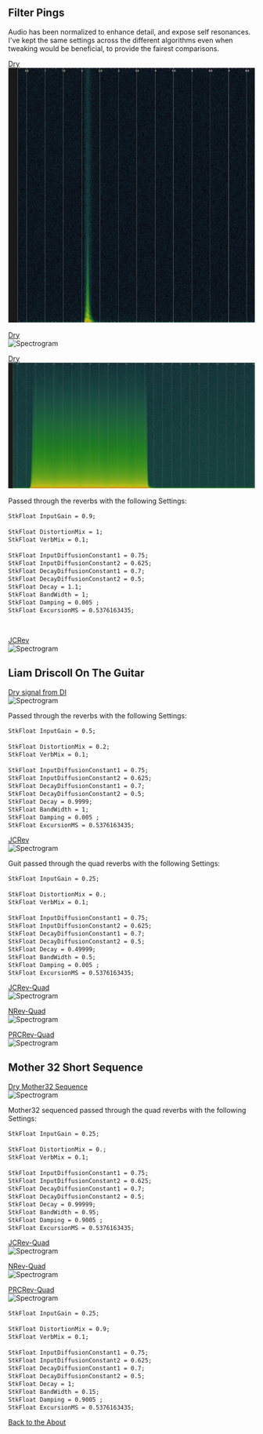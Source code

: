 <!---layout: page
title: "Demos"
permalink: /demos/--->

<h2> Filter Pings </h2>

Audio has been normalized to enhance detail, and expose self resonances. I've kept the same settings across the different algorithms even when tweaking would be beneficial, to provide the fairest comparisons.

<a href="https://github.com/kaseypocius/MUMT618-DREV/blob/master/docs/audio/m32-dry_1.wav?raw=true">Dry </a> <br>
<img src="spectrograms/dry-1.png" alt="Spectrogram"> <br>

<a href="https://github.com/kaseypocius/MUMT618-DREV/blob/master/docs/audio/m32-dry_2.wav?raw=true">Dry </a> <br>
<img src="spectrograms/dry-2.png" alt="Spectrogram"> <br>

<a href="https://github.com/kaseypocius/MUMT618-DREV/blob/master/docs/audio/m32-dry_3.wav?raw=true">Dry </a> <br>
<img src="spectrograms/dry-3.png" alt="Spectrogram"> <br>


Passed through the reverbs with the following Settings: <br>
```
StkFloat InputGain = 0.9;

StkFloat DistortionMix = 1;
StkFloat VerbMix = 0.1;

StkFloat InputDiffusionConstant1 = 0.75;
StkFloat InputDiffusionConstant2 = 0.625;
StkFloat DecayDiffusionConstant1 = 0.7;
StkFloat DecayDiffusionConstant2 = 0.5;
StkFloat Decay = 1.1;
StkFloat BandWidth = 1;
StkFloat Damping = 0.005 ;
StkFloat ExcursionMS = 0.5376163435;
```
<br>

<a href="https://github.com/kaseypocius/MUMT-307-ShimmeringPeaks/blob/master/docs/audio/Demo1-Mother32Pings_JCREV.wav?raw=true">JCRev </a> <br>
<img src="spectrograms/Demo1-Mother32Pings_JCREV.png" alt="Spectrogram"> <br>

<h2> Liam Driscoll On The Guitar </h2>

<a href="https://github.com/kaseypocius/MUMT-307-ShimmeringPeaks/blob/master/docs/audio/Demo2-GuitDI_Dry.wav?raw=true"> Dry signal from DI</a><br>
<img src="spectrograms/Demo2-GuitDI_Dry.png" alt="Spectrogram"><br>

Passed through the reverbs with the following Settings:<br>
```
StkFloat InputGain = 0.5;

StkFloat DistortionMix = 0.2;
StkFloat VerbMix = 0.1;

StkFloat InputDiffusionConstant1 = 0.75;
StkFloat InputDiffusionConstant2 = 0.625;
StkFloat DecayDiffusionConstant1 = 0.7;
StkFloat DecayDiffusionConstant2 = 0.5;
StkFloat Decay = 0.9999;
StkFloat BandWidth = 1;
StkFloat Damping = 0.005 ;
StkFloat ExcursionMS = 0.5376163435;
```

<a href="https://github.com/kaseypocius/MUMT-307-ShimmeringPeaks/blob/master/docs/audio/Demo2-GuitDI_JCREV.wav?raw=true">JCRev </a> <br>
<img src="spectrograms/Demo2-GuitDI_JCREV.png" alt="Spectrogram"> <br>


Guit passed through the quad reverbs with the following Settings: <br>
```
StkFloat InputGain = 0.25;

StkFloat DistortionMix = 0.;
StkFloat VerbMix = 0.1;

StkFloat InputDiffusionConstant1 = 0.75;
StkFloat InputDiffusionConstant2 = 0.625;
StkFloat DecayDiffusionConstant1 = 0.7;
StkFloat DecayDiffusionConstant2 = 0.5;
StkFloat Decay = 0.49999;
StkFloat BandWidth = 0.5;
StkFloat Damping = 0.005 ;
StkFloat ExcursionMS = 0.5376163435;
```
<a href="https://github.com/kaseypocius/MUMT-307-ShimmeringPeaks/blob/master/docs/audio/Demo2-GuitDI_JCREV-QUAD.wav?raw=true">JCRev-Quad </a> <br>
<img src="spectrograms/Demo2-GuitDI_JCREV.png" alt="Spectrogram"> <br>

<a href="https://github.com/kaseypocius/MUMT-307-ShimmeringPeaks/blob/master/docs/audio/Demo2-GuitDI_NREV-QUAD.wav?raw=true">NRev-Quad </a> <br>
<img src="spectrograms/Demo2-GuitDI_NREV.png" alt="Spectrogram"> <br>

<a href="https://github.com/kaseypocius/MUMT-307-ShimmeringPeaks/blob/master/docs/audio/Demo2-GuitDI_PRCREV-QUAD.wav?raw=true">PRCRev-Quad </a> <br>
<img src="spectrograms/Demo2-GuitDI_PRCREV.png" alt="Spectrogram"> <br>

<h2> Mother 32 Short Sequence </h2>

<a href="https://github.com/kaseypocius/MUMT-307-ShimmeringPeaks/blob/master/docs/audio/Demo3-Mother32Seq_Dry.wav?raw=true"> Dry Mother32 Sequence</a><br>
<img src="spectrograms/Demo3-Mother32Seq_Dry.png" alt="Spectrogram"><br>

Mother32 sequenced passed through the quad reverbs with the following Settings: <br>
```
StkFloat InputGain = 0.25;

StkFloat DistortionMix = 0.;
StkFloat VerbMix = 0.1;

StkFloat InputDiffusionConstant1 = 0.75;
StkFloat InputDiffusionConstant2 = 0.625;
StkFloat DecayDiffusionConstant1 = 0.7;
StkFloat DecayDiffusionConstant2 = 0.5;
StkFloat Decay = 0.99999;
StkFloat BandWidth = 0.95;
StkFloat Damping = 0.9005 ;
StkFloat ExcursionMS = 0.5376163435;

```

<a href="https://github.com/kaseypocius/MUMT-307-ShimmeringPeaks/blob/master/docs/audio/Demo3-Mother32Seq_JCREV-QUAD.wav?raw=true">JCRev-Quad </a> <br>
<img src="spectrograms/Demo3-Mother32Seq_JCREV-QUAD.png" alt="Spectrogram"> <br>

<a href="https://github.com/kaseypocius/MUMT-307-ShimmeringPeaks/blob/master/docs/audio/Demo3-Mother32Seq_NREV-QUAD.wav?raw=true">NRev-Quad </a> <br>
<img src="spectrograms/Demo3-Mother32Seq_NREV-QUAD.png" alt="Spectrogram"> <br>

<a href="https://github.com/kaseypocius/MUMT-307-ShimmeringPeaks/blob/master/docs/audio/Demo3-Mother32Seq_PRCREVQUAD.wav?raw=true">PRCRev-Quad </a> <br>
<img src="spectrograms/Demo3-Mother32Seq_PRCREVQUAD.png" alt="Spectrogram"> <br>

```
StkFloat InputGain = 0.25;

StkFloat DistortionMix = 0.9;
StkFloat VerbMix = 0.1;

StkFloat InputDiffusionConstant1 = 0.75;
StkFloat InputDiffusionConstant2 = 0.625;
StkFloat DecayDiffusionConstant1 = 0.7;
StkFloat DecayDiffusionConstant2 = 0.5;
StkFloat Decay = 1;
StkFloat BandWidth = 0.15;
StkFloat Damping = 0.9005 ;
StkFloat ExcursionMS = 0.5376163435;
```

<a href="https://kaseypocius.github.io/MUMT-307-ShimmeringPeaks/about"> Back to the About</a>
